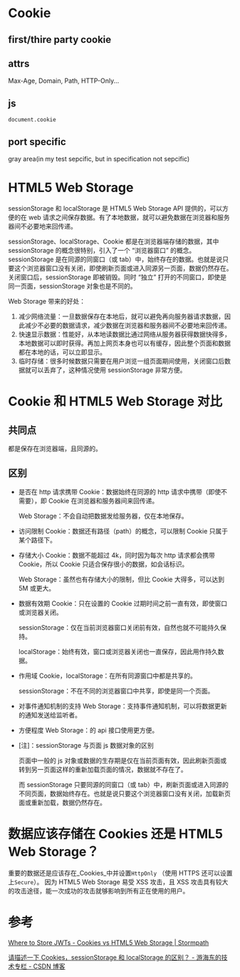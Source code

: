 # Cookie

## first/thire party cookie

## attrs

Max-Age, Domain, Path, HTTP-Only...

## js

`document.cookie`

## port specific

gray area(in my test sepcific, but in specification not sepcific)

# HTML5 Web Storage

sessionStorage 和 localStorage 是 HTML5 Web Storage API 提供的，可以方便的在 web 请求之间保存数据。有了本地数据，就可以避免数据在浏览器和服务器间不必要地来回传递。

sessionStorage、localStorage、Cookie 都是在浏览器端存储的数据，其中 sessionStorage 的概念很特别，引入了一个 “浏览器窗口” 的概念。sessionStorage 是在同源的同窗口（或 tab）中，始终存在的数据。也就是说只要这个浏览器窗口没有关闭，即使刷新页面或进入同源另一页面，数据仍然存在。关闭窗口后，sessionStorage 即被销毁。同时 “独立” 打开的不同窗口，即使是同一页面，sessionStorage 对象也是不同的。

Web Storage 带来的好处：

1.  减少网络流量：一旦数据保存在本地后，就可以避免再向服务器请求数据，因此减少不必要的数据请求，减少数据在浏览器和服务器间不必要地来回传递。
2.  快速显示数据：性能好，从本地读数据比通过网络从服务器获得数据快得多，本地数据可以即时获得。再加上网页本身也可以有缓存，因此整个页面和数据都在本地的话，可以立即显示。
3.  临时存储：很多时候数据只需要在用户浏览一组页面期间使用，关闭窗口后数据就可以丢弃了，这种情况使用 sessionStorage 非常方便。

# Cookie 和 HTML5 Web Storage 对比

## 共同点

都是保存在浏览器端，且同源的。

## 区别

-   是否在 http 请求携带
    Cookie：数据始终在同源的 http 请求中携带（即使不需要），即 Cookie 在浏览器和服务器间来回传递。

    Web Storage：不会自动把数据发给服务器，仅在本地保存。

-   访问限制
    Cookie：数据还有路径（path）的概念，可以限制 Cookie 只属于某个路径下。

-   存储大小
    Cookie：数据不能超过 4k，同时因为每次 http 请求都会携带 Cookie，所以 Cookie 只适合保存很小的数据，如会话标识。

    Web Storage：虽然也有存储大小的限制，但比 Cookie 大得多，可以达到 5M 或更大。

-   数据有效期
    Cookie：只在设置的 Cookie 过期时间之前一直有效，即使窗口或浏览器关闭。

    sessionStorage：仅在当前浏览器窗口关闭前有效，自然也就不可能持久保持。

    localStorage：始终有效，窗口或浏览器关闭也一直保存，因此用作持久数据。

-   作用域
    Cookie，localStorage：在所有同源窗口中都是共享的。

    sessionStorage：不在不同的浏览器窗口中共享，即使是同一个页面。

-   对事件通知机制的支持
    Web Storage：支持事件通知机制，可以将数据更新的通知发送给监听者。

-   方便程度
    Web Storage：的 api 接口使用更方便。

-   \[注]：sessionStorage 与页面 js 数据对象的区别

    页面中一般的 js 对象或数据的生存期是仅在当前页面有效，因此刷新页面或转到另一页面这样的重新加载页面的情况，数据就不存在了。

    而 sessionStorage 只要同源的同窗口（或 tab）中，刷新页面或进入同源的不同页面，数据始终存在。也就是说只要这个浏览器窗口没有关闭，加载新页面或重新加载，数据仍然存在。

# 数据应该存储在 Cookies 还是 HTML5 Web Storage？

重要的数据还是应该存在_Cookies_中并设置`HttpOnly` （使用 HTTPS 还可以设置上`Secure`）。
因为 HTML5 Web Storage 易受 XSS 攻击，且 XSS 攻击具有较大的攻击途径，能一次成功的攻击就够影响到所有正在使用的用户。

# 参考

[Where to Store JWTs - Cookies vs HTML5 Web Storage | Stormpath](https://stormpath.com/blog/where-to-store-your-jwts-Cookies-vs-html5-web-storage)

[请描述一下 Cookies，sessionStorage 和 localStorage 的区别？ - 游海东的技术专栏 - CSDN 博客](https://blog.csdn.net/you23hai45/article/details/49052251)
